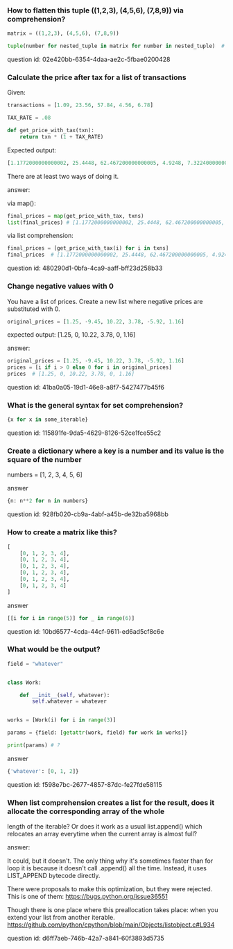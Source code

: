 ### How to flatten this tuple ((1,2,3), (4,5,6), (7,8,9)) via comprehension?

```python
matrix = ((1,2,3), (4,5,6), (7,8,9))

tuple(number for nested_tuple in matrix for number in nested_tuple)  # (1, 2, 3, 4, 5, 6, 7, 8, 9)
```

question id: 02e420bb-6354-4daa-ae2c-5fbae0200428


### Calculate the price after tax for a list of transactions

Given:
```python
transactions = [1.09, 23.56, 57.84, 4.56, 6.78]

TAX_RATE = .08

def get_price_with_tax(txn):
    return txn * (1 + TAX_RATE)
```

Expected output:
```python
[1.1772000000000002, 25.4448, 62.467200000000005, 4.9248, 7.322400000000001]
```
 
There are at least two ways of doing it. 

answer:

via map():
```python
final_prices = map(get_price_with_tax, txns)
list(final_prices) # [1.1772000000000002, 25.4448, 62.467200000000005, 4.9248, 7.322400000000001]
```

via list comprehension:
```python
final_prices = [get_price_with_tax(i) for i in txns]
final_prices  # [1.1772000000000002, 25.4448, 62.467200000000005, 4.9248, 7.322400000000001]
```

question id: 480290d1-0bfa-4ca9-aaff-bff23d258b33


### Change negative values with 0

You have a list of prices. Create a new list where negative prices are substituted with 0.

```python
original_prices = [1.25, -9.45, 10.22, 3.78, -5.92, 1.16]
```
expected output: [1.25, 0, 10.22, 3.78, 0, 1.16]

answer:
```python
original_prices = [1.25, -9.45, 10.22, 3.78, -5.92, 1.16]
prices = [i if i > 0 else 0 for i in original_prices]
prices  # [1.25, 0, 10.22, 3.78, 0, 1.16]
```

question id: 41ba0a05-19d1-46e8-a8f7-5427477b45f6


### What is the general syntax for set comprehension?

```python
{x for x in some_iterable}
```

question id: 115891fe-9da5-4629-8126-52ce1fce55c2


### Create a dictionary where a key is a number and its value is the square of the number

numbers = [1, 2, 3, 4, 5, 6]

answer
```python
{n: n**2 for n in numbers}
``` 

question id: 928fb020-cb9a-4abf-a45b-de32ba5968bb


### How to create a matrix like this? 

```python
[
    [0, 1, 2, 3, 4],
    [0, 1, 2, 3, 4],
    [0, 1, 2, 3, 4],
    [0, 1, 2, 3, 4],
    [0, 1, 2, 3, 4],
    [0, 1, 2, 3, 4]
]
```

answer
```python
[[i for i in range(5)] for _ in range(6)]
```

question id: 10bd6577-4cda-44cf-9611-ed6ad5cf8c6e



### What would be the output?

```python
field = "whatever"


class Work:

    def __init__(self, whatever):
        self.whatever = whatever


works = [Work(i) for i in range(3)]

params = {field: [getattr(work, field) for work in works]}

print(params) # ? 
```

answer
```python
{'whatever': [0, 1, 2]}
```

question id: f598e7bc-2677-4857-87dc-fe27fde58115


### When list comprehension creates a list for the result, does it allocate the corresponding array of the whole 
length of the iterable? Or does it work as a usual list.append() which relocates an array everytime when the current 
array is almost full?

answer:

It could, but it doesn't. The only thing why it's sometimes faster than for loop it is because it doesn't call
.append() all the time. Instead, it uses LIST_APPEND bytecode directly.

There were proposals to make this optimization, but they were rejected. 
This is one of them: https://bugs.python.org/issue36551

Though there is one place where this preallocation takes place: when you extend your list from another iterable.
https://github.com/python/cpython/blob/main/Objects/listobject.c#L934

question id: d6ff7aeb-746b-42a7-a841-60f3893d5735